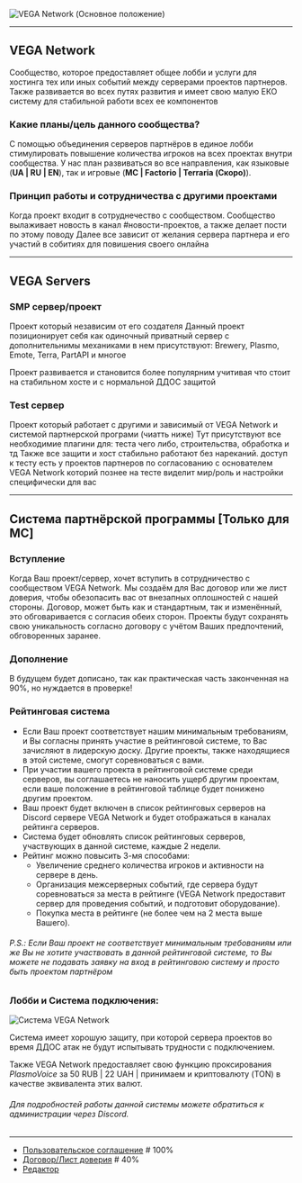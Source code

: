 ![VEGA Network (Основное положение)](https://i.imgur.com/KzQA3tA.png)

---

## VEGA Network
Сообщество, которое предоставляет общее лобби и услуги для хостинга тех или иных событий между серверами проектов партнеров.
Также развивается во всех путях развития и имеет свою малую ЕКО систему для стабильной работи всех ее компонентов

### Какие планы/цель данного сообщества?
С помощью объединения серверов партнёров в единое лобби стимулировать повышение количества игроков на всех проектах внутри сообщества.
У нас план развиваться во все направления, как языковые (**UA | RU | EN**), так и игровые (**MC | Factorio | Terraria (Скоро)**).

### Принцип работы и сотрудничества с другими проектами
Когда проект входит в сотруднечество с сообществом. Сообщество вылаживает новость в канал #новости-проектов, а также делает пости по этому поводу
Далее все зависит от желания сервера партнера и его участий в собитиях для повишения своего онлайна

---
## VEGA Servers

### SMP сервер/проект
Проект который независим от его создателя
Данный проект позиционирует себя как одиночный приватный сервер с дополнительнимы механиками
в нем присутствуют: Brewery, Plasmo, Emote, Terra, PartAPI и многое

Проект развивается и становится более популярним учитивая что стоит на стабильном хосте и с нормальной ДДОС защитой
### Test сервер
Проект который работает с другими и зависимый от VEGA Network и системой партнерской програми (чиатть ниже)
Тут присутствуют все необходимие плагини для: теста чего либо, строительства, обработка и тд
Также все защити и хост стабильно работают без нареканий. 
доступ к тесту есть у проектов партнеров по согласованию с основателем VEGA Network которий познее на тесте виделит мир/роль и настройки специфически для вас


---
## Система партнёрской программы [Только для MC]

### Вступление
Когда Ваш проект/сервер, хочет вступить в сотрудничество с сообществом VEGA Network.
Мы создаём для Вас договор или же лист доверия, чтобы обезопасить вас от внезапных оплошностей с нашей стороны.
Договор, может быть как и стандартным, так и изменённый, это обговаривается с согласия обеих сторон.
Проекты будут сохранять свою уникальность согласно договору с учётом Ваших предпочтений, обговоренных заранее.

### Дополнение
В будущем будет дописано, так как практическая часть законченная на 90%, но нуждается в проверке!

### Рейтинговая система
* Если Ваш проект соответствует нашим минимальным требованиям, и Вы согласны принять участие в рейтинговой системе, то Вас зачисляют в лидерскую доску.
Другие проекты, также находящиеся в этой системе, смогут соревноваться с вами.
* При участии вашего проекта в рейтинговой системе среди серверов, вы соглашаетесь не наносить ущерб другим проектам, если ваше положение в рейтинговой таблице будет понижено другим проектом.
* Ваш проект будет включен в список рейтинговых серверов на Discord сервере VEGA Network и будет отображаться в каналах рейтинга серверов.
* Система будет обновлять список рейтинговых серверов, участвующих в данной системе, каждые 2 недели.
* Рейтинг можно повысить 3-мя способами:
  * Увеличение среднего количества игроков и активности на сервере в день.
  * Организация межсерверных событий, где сервера будут соревноваться за места в рейтинге (VEGA Network предоставит сервер для проведения событий, и подготовит оборудование).
  * Покупка места в рейтинге (не более чем на 2 места выше Вашего).

###### P.S.: _Если Ваш проект не соответствует минимальным требованиям или же Вы не хотите участвовать в данной рейтинговой системе, то Вы можете не подавать заявку на вход в рейтинговою систему и просто быть проектом партнёром_

### Лобби и Система подключения:
![Система VEGA Network](https://i.imgur.com/E5vKo8X.png)

Система имеет хорошую защиту, при которой сервера проектов во время ДДОС атак не будут испытывать трудности с подключением.

Также VEGA Network предоставляет свою функцию проксирования _PlasmoVoice_ за 50 RUB | 22 UAH | принимаем и криптовалюту (TON) в качестве эквивалента этих валют.

###### _Для подробностей работы данной системы можете обратиться к администрации через Discord._

---
* [Пользовательское соглашение](https://github.com/vovamod/VEGA/blob/main/DOCS_LICENSE.md) # 100%
* [Договор/Лист доверия](https://github.com/vovamod/VEGA/blob/main/DOC.md) # 40%
* [Редактор](https://github.com/UnFamousSoul)
